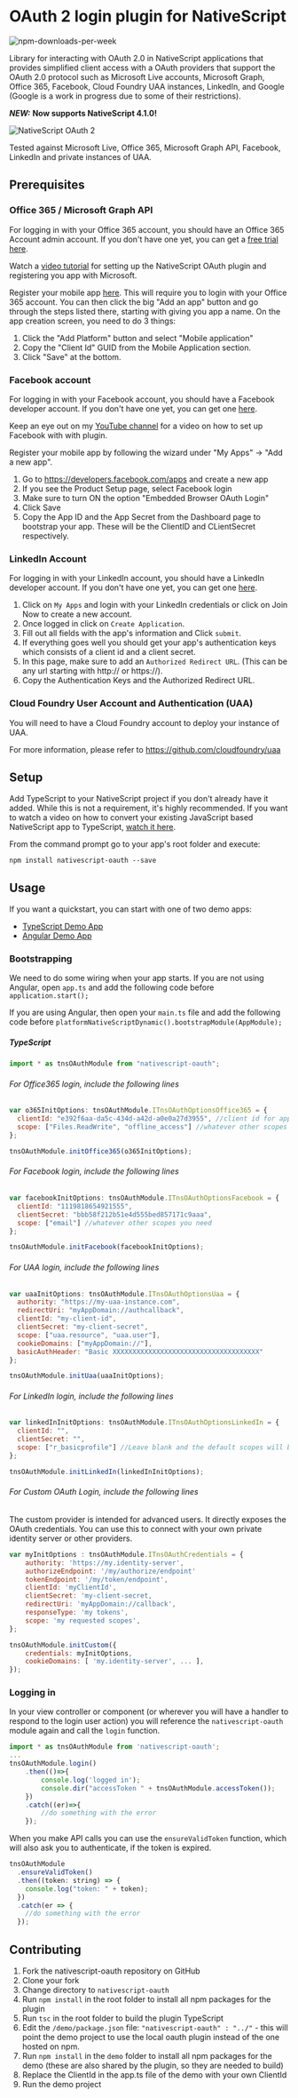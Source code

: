 # OAuth 2 login plugin for NativeScript

![npm-downloads-per-week](https://img.shields.io/npm/dw/nativescript-oauth.svg)

Library for interacting with OAuth 2.0 in NativeScript applications that provides simplified client access with a OAuth providers that support the OAuth 2.0 protocol such as Microsoft Live accounts, Microsoft Graph, Office 365, Facebook, Cloud Foundry UAA instances, LinkedIn, and Google (Google is a work in progress due to some of their restrictions).

**_NEW:_** **Now supports NativeScript 4.1.0!**

<img src="https://raw.githubusercontent.com/alexziskind1/nativescript-oauth/master/docs/images/nativescript-oauth-logo.png" alt="NativeScript OAuth 2"/>
<br/>

Tested against Microsoft Live, Office 365, Microsoft Graph API, Facebook, LinkedIn and private instances of UAA.

## Prerequisites

### Office 365 / Microsoft Graph API

For logging in with your Office 365 account, you should have an Office 365 Account admin account. If you don't have one yet, you can get a [free trial here](https://products.office.com/en-us/try).

Watch a [video tutorial](https://youtu.be/nwf928oFGCM) for setting up the NativeScript OAuth plugin and registering you app with Microsoft.

Register your mobile app [here](https://apps.dev.microsoft.com). This will require you to login with your Office 365 account. You can then click the big "Add an app" button and go through the steps listed there, starting with giving you app a name. On the app creation screen, you need to do 3 things:

1.  Click the "Add Platform" button and select "Mobile application"
2.  Copy the "Client Id" GUID from the Mobile Application section.
3.  Click "Save" at the bottom.

### Facebook account

For logging in with your Facebook account, you should have a Facebook developer account. If you don't have one yet, you can get one [here](https://developers.facebook.com/).

Keep an eye out on my [YouTube channel](https://www.youtube.com/c/AlexanderZiskind) for a video on how to set up Facebook with with plugin.

Register your mobile app by following the wizard under "My Apps" -> "Add a new app".

1.  Go to https://developers.facebook.com/apps and create a new app
2.  If you see the Product Setup page, select Facebook login
3.  Make sure to turn ON the option "Embedded Browser OAuth Login"
4.  Click Save
5.  Copy the App ID and the App Secret from the Dashboard page to bootstrap your app. These will be the ClientID and CLientSecret respectively.

### LinkedIn Account

For logging in with your LinkedIn account, you should have a LinkedIn developer account. If you don't have one yet, you can get one [here](https://developer.linkedin.com/).

1.  Click on `My Apps` and login with your LinkedIn credentials or click on Join Now to create a new account.
2.  Once logged in click on `Create Application`.
3.  Fill out all fields with the app's information and Click `submit`.
4.  If everything goes well you should get your app's authentication keys which consists of a client id and a client secret.
5.  In this page, make sure to add an `Authorized Redirect URL`. (This can be any url starting with http:// or https://).
6.  Copy the Authentication Keys and the Authorized Redirect URL.

### Cloud Foundry User Account and Authentication (UAA)

You will need to have a Cloud Foundry account to deploy your instance of UAA.

For more information, please refer to https://github.com/cloudfoundry/uaa

## Setup

Add TypeScript to your NativeScript project if you don't already have it added. While this is not a requirement, it's highly recommended. If you want to watch a video on how to convert your existing JavaScript based NativeScript app to TypeScript, [watch it here](https://youtu.be/2JDXnduTlgs).

From the command prompt go to your app's root folder and execute:

```
npm install nativescript-oauth --save
```

## Usage

If you want a quickstart, you can start with one of two demo apps:

- [TypeScript Demo App](https://github.com/alexziskind1/nativescript-oauth/tree/master/demo)
- [Angular Demo App](https://github.com/alexziskind1/nativescript-oauth/tree/master/demo-angular)

### Bootstrapping

We need to do some wiring when your app starts. If you are not using Angular, open `app.ts` and add the following code before `application.start();`

If you are using Angular, then open your `main.ts` file and add the following code before `platformNativeScriptDynamic().bootstrapModule(AppModule);`

##### TypeScript

```js
import * as tnsOAuthModule from "nativescript-oauth";
```

###### For Office365 login, include the following lines

```js
var o365InitOptions: tnsOAuthModule.ITnsOAuthOptionsOffice365 = {
  clientId: "e392f6aa-da5c-434d-a42d-a0e0a27d3955", //client id for application (GUID)
  scope: ["Files.ReadWrite", "offline_access"] //whatever other scopes you need
};

tnsOAuthModule.initOffice365(o365InitOptions);
```

###### For Facebook login, include the following lines

```js
var facebookInitOptions: tnsOAuthModule.ITnsOAuthOptionsFacebook = {
  clientId: "1119818654921555",
  clientSecret: "bbb58f212b51e4d555bed857171c9aaa",
  scope: ["email"] //whatever other scopes you need
};

tnsOAuthModule.initFacebook(facebookInitOptions);
```

###### For UAA login, include the following lines

```js
var uaaInitOptions: tnsOAuthModule.ITnsOAuthOptionsUaa = {
  authority: "https://my-uaa-instance.com",
  redirectUri: "myAppDomain://authcallback",
  clientId: "my-client-id",
  clientSecret: "my-client-secret",
  scope: ["uaa.resource", "uaa.user"],
  cookieDomains: ["myAppDomain://"],
  basicAuthHeader: "Basic XXXXXXXXXXXXXXXXXXXXXXXXXXXXXXXXXXXXX"
};

tnsOAuthModule.initUaa(uaaInitOptions);
```

###### For LinkedIn login, include the following lines

```js
var linkedInInitOptions: tnsOAuthModule.ITnsOAuthOptionsLinkedIn = {
  clientId: "",
  clientSecret: "",
  scope: ["r_basicprofile"] //Leave blank and the default scopes will be used
};

tnsOAuthModule.initLinkedIn(linkedInInitOptions);
```

###### For Custom OAuth Login, include the following lines

The custom provider is intended for advanced users. It directly exposes the OAuth credentials. You can use this to connect with your own private identity server or other providers.

```js
var myInitOptions : tnsOAuthModule.ITnsOAuthCredentials = {
    authority: 'https://my.identity-server',
    authorizeEndpoint: '/my/authorize/endpoint'
    tokenEndpoint: '/my/token/endpoint',
    clientId: 'myClientId',
    clientSecret: 'my-client-secret,
    redirectUri: 'myAppDomain://callback',
    responseType: 'my tokens',
    scope: 'my requested scopes',
};

tnsOAuthModule.initCustom({
    credentials: myInitOptions,
    cookieDomains: [ 'my.identity-server', ... ],
});
```

### Logging in

In your view controller or component (or wherever you will have a handler to respond to the login user action) you will reference the `nativescript-oauth` module again and call the `login` function.

```js
import * as tnsOAuthModule from 'nativescript-oauth';
...
tnsOAuthModule.login()
    .then(()=>{
        console.log('logged in');
        console.dir("accessToken " + tnsOAuthModule.accessToken());
    })
    .catch((er)=>{
        //do something with the error
    });
```

When you make API calls you can use the `ensureValidToken` function, which will also ask you to authenticate, if the token is expired.

```js
tnsOAuthModule
  .ensureValidToken()
  .then((token: string) => {
    console.log("token: " + token);
  })
  .catch(er => {
    //do something with the error
  });
```

## Contributing

1.  Fork the nativescript-oauth repository on GitHub
1.  Clone your fork
1.  Change directory to `nativescript-oauth`
1.  Run `npm install` in the root folder to install all npm packages for the plugin
1.  Run `tsc` in the root folder to build the plugin TypeScript
1.  Edit the `/demo/package.json` file: `"nativescript-oauth" : "../"` - this will point the demo project to use the local oauth plugin instead of the one hosted on npm.
1.  Run `npm install` in the `demo` folder to install all npm packages for the demo (these are also shared by the plugin, so they are needed to build)
1.  Replace the ClientId in the app.ts file of the demo with your own ClientId
1.  Run the demo project
